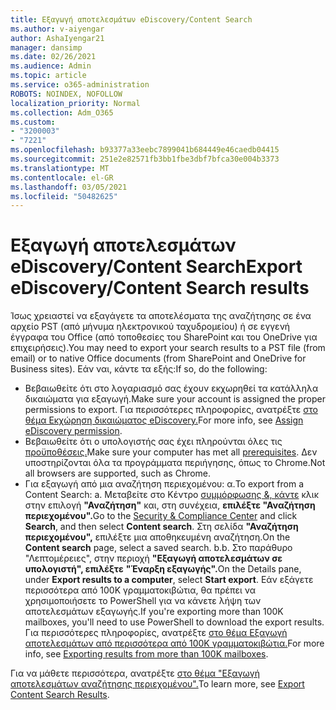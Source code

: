```yaml
---
title: Εξαγωγή αποτελεσμάτων eDiscovery/Content Search
ms.author: v-aiyengar
author: AshaIyengar21
manager: dansimp
ms.date: 02/26/2021
ms.audience: Admin
ms.topic: article
ms.service: o365-administration
ROBOTS: NOINDEX, NOFOLLOW
localization_priority: Normal
ms.collection: Adm_O365
ms.custom:
- "3200003"
- "7221"
ms.openlocfilehash: b93377a33eebc7899041b684449e46caedb04415
ms.sourcegitcommit: 251e2e82571fb3bb1fbe3dbf7bfca30e004b3373
ms.translationtype: MT
ms.contentlocale: el-GR
ms.lasthandoff: 03/05/2021
ms.locfileid: "50482625"
---
```

# <a name="export-ediscoverycontent-search-results"></a><span data-ttu-id="96df6-102">Εξαγωγή αποτελεσμάτων eDiscovery/Content Search</span><span class="sxs-lookup"><span data-stu-id="96df6-102">Export eDiscovery/Content Search results</span></span>

<span data-ttu-id="96df6-103">Ίσως χρειαστεί να εξαγάγετε τα αποτελέσματα της αναζήτησης σε ένα αρχείο PST (από μήνυμα ηλεκτρονικού ταχυδρομείου) ή σε εγγενή έγγραφα του Office (από τοποθεσίες του SharePoint και του OneDrive για επιχειρήσεις).</span><span class="sxs-lookup"><span data-stu-id="96df6-103">You may need to export your search results to a PST file (from email) or to native Office documents (from SharePoint and OneDrive for Business sites).</span></span> <span data-ttu-id="96df6-104">Εάν ναι, κάντε τα εξής:</span><span class="sxs-lookup"><span data-stu-id="96df6-104">If so, do the following:</span></span>

- <span data-ttu-id="96df6-105">Βεβαιωθείτε ότι στο λογαριασμό σας έχουν εκχωρηθεί τα κατάλληλα δικαιώματα για εξαγωγή.</span><span class="sxs-lookup"><span data-stu-id="96df6-105">Make sure your account is assigned the proper permissions to export.</span></span> <span data-ttu-id="96df6-106">Για περισσότερες πληροφορίες, ανατρέξτε [στο θέμα Εκχώρηση δικαιώματος eDiscovery.](https://go.microsoft.com/fwlink/?linkid=2102406)</span><span class="sxs-lookup"><span data-stu-id="96df6-106">For more info, see [Assign eDiscovery permission](https://go.microsoft.com/fwlink/?linkid=2102406).</span></span>
- <span data-ttu-id="96df6-107">Βεβαιωθείτε ότι ο υπολογιστής σας έχει πληρούνται όλες τις [προϋποθέσεις.](https://docs.microsoft.com/office365/securitycompliance/export-search-results#before-you-begin)</span><span class="sxs-lookup"><span data-stu-id="96df6-107">Make sure your computer has met all [prerequisites](https://docs.microsoft.com/office365/securitycompliance/export-search-results#before-you-begin).</span></span> <span data-ttu-id="96df6-108">Δεν υποστηρίζονται όλα τα προγράμματα περιήγησης, όπως το Chrome.</span><span class="sxs-lookup"><span data-stu-id="96df6-108">Not all browsers are supported, such as Chrome.</span></span>
- <span data-ttu-id="96df6-109">Για εξαγωγή από μια αναζήτηση περιεχομένου: α.</span><span class="sxs-lookup"><span data-stu-id="96df6-109">To export from a Content Search: a.</span></span> <span data-ttu-id="96df6-110">Μεταβείτε στο Κέντρο [συμμόρφωσης &, κάντε](https://protection.office.com/contentsearch) κλικ στην επιλογή **"Αναζήτηση"** και, στη συνέχεια, **επιλέξτε "Αναζήτηση περιεχομένου".**</span><span class="sxs-lookup"><span data-stu-id="96df6-110">Go to the [Security & Compliance Center](https://protection.office.com/contentsearch) and click **Search**, and then select **Content search**.</span></span> <span data-ttu-id="96df6-111">Στη σελίδα **"Αναζήτηση περιεχομένου",** επιλέξτε μια αποθηκευμένη αναζήτηση.</span><span class="sxs-lookup"><span data-stu-id="96df6-111">On the **Content search** page, select a saved search.</span></span>
    <span data-ttu-id="96df6-112">b.</span><span class="sxs-lookup"><span data-stu-id="96df6-112">b.</span></span> <span data-ttu-id="96df6-113">Στο παράθυρο "Λεπτομέρειες", στην περιοχή **"Εξαγωγή αποτελεσμάτων σε υπολογιστή", επιλέξτε** **"Έναρξη εξαγωγής".**</span><span class="sxs-lookup"><span data-stu-id="96df6-113">On the Details pane, under **Export results to a computer**, select **Start export**.</span></span> <span data-ttu-id="96df6-114">Εάν εξάγετε περισσότερα από 100K γραμματοκιβώτια, θα πρέπει να χρησιμοποιήσετε το PowerShell για να κάνετε λήψη των αποτελεσμάτων εξαγωγής.</span><span class="sxs-lookup"><span data-stu-id="96df6-114">If you're exporting more than 100K mailboxes, you'll need to use PowerShell to download the export results.</span></span> <span data-ttu-id="96df6-115">Για περισσότερες πληροφορίες, ανατρέξτε [στο θέμα Εξαγωγή αποτελεσμάτων από περισσότερα από 100K γραμματοκιβώτια.](https://go.microsoft.com/fwlink/?linkid=2143861)</span><span class="sxs-lookup"><span data-stu-id="96df6-115">For more info, see [Exporting results from more than 100K mailboxes](https://go.microsoft.com/fwlink/?linkid=2143861).</span></span>

<span data-ttu-id="96df6-116">Για να μάθετε περισσότερα, ανατρέξτε [στο θέμα "Εξαγωγή αποτελεσμάτων αναζήτησης περιεχομένου".](https://go.microsoft.com/fwlink/?linkid=2102118)</span><span class="sxs-lookup"><span data-stu-id="96df6-116">To learn more, see [Export Content Search Results](https://go.microsoft.com/fwlink/?linkid=2102118).</span></span>